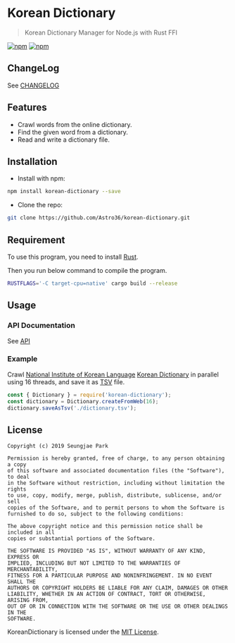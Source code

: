# Korean Dictionary

> Korean Dictionary Manager for Node.js with Rust FFI

[![npm](https://img.shields.io/npm/v/korean-dictionary.svg?style=for-the-badge)](https://www.npmjs.com/package/korean-dictionary) [![npm](https://img.shields.io/npm/dt/korean-dictionary.svg?style=for-the-badge)](https://www.npmjs.com/package/korean-dictionary)

## ChangeLog

See [CHANGELOG](./CHANGELOG.md)

## Features

- Crawl words from the online dictionary.
- Find the given word from a dictionary.
- Read and write a dictionary file.

## Installation

- Install with npm:

```bash
npm install korean-dictionary --save
```

- Clone the repo:

```bash
git clone https://github.com/Astro36/korean-dictionary.git
```

## Requirement

To use this program, you need to install [Rust](https://www.rust-lang.org/).

Then you run below command to compile the program.

```bash
RUSTFLAGS='-C target-cpu=native' cargo build --release
```

## Usage

### API Documentation

See [API](https://astro36.github.io/korean-dictionary/index.html)

### Example

Crawl [National Institute of Korean Language](http://www.korean.go.kr/) [Korean Dictionary](http://stdweb2.korean.go.kr/main.jsp) in parallel using 16 threads, and save it as [TSV](https://en.wikipedia.org/wiki/Tab-separated_values) file.

```javascript
const { Dictionary } = require('korean-dictionary');
const dictionary = Dictionary.createFromWeb(16);
dictionary.saveAsTsv('./dictionary.tsv');
```

## License

```text
Copyright (c) 2019 Seungjae Park

Permission is hereby granted, free of charge, to any person obtaining a copy
of this software and associated documentation files (the "Software"), to deal
in the Software without restriction, including without limitation the rights
to use, copy, modify, merge, publish, distribute, sublicense, and/or sell
copies of the Software, and to permit persons to whom the Software is
furnished to do so, subject to the following conditions:

The above copyright notice and this permission notice shall be included in all
copies or substantial portions of the Software.

THE SOFTWARE IS PROVIDED "AS IS", WITHOUT WARRANTY OF ANY KIND, EXPRESS OR
IMPLIED, INCLUDING BUT NOT LIMITED TO THE WARRANTIES OF MERCHANTABILITY,
FITNESS FOR A PARTICULAR PURPOSE AND NONINFRINGEMENT. IN NO EVENT SHALL THE
AUTHORS OR COPYRIGHT HOLDERS BE LIABLE FOR ANY CLAIM, DAMAGES OR OTHER
LIABILITY, WHETHER IN AN ACTION OF CONTRACT, TORT OR OTHERWISE, ARISING FROM,
OUT OF OR IN CONNECTION WITH THE SOFTWARE OR THE USE OR OTHER DEALINGS IN THE
SOFTWARE.
```

KoreanDictionary is licensed under the [MIT License](./LICENSE).
